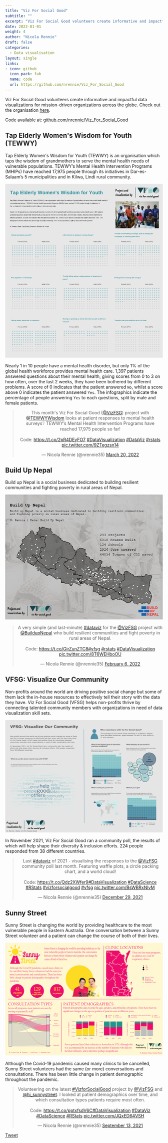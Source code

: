 ```yaml
---
title: "Viz For Social Good"
subtitle: ""
excerpt: "Viz For Social Good volunteers create informative and impactful data visualizations for mission-driven organizations across the globe."
date: 2022-01-01
weight: 4
author: "Nicola Rennie"
draft: false
categories:
  - Data visualisation
layout: single
links:
- icon: github
  icon_pack: fab
  name: code
  url: https://github.com/nrennie/Viz_For_Social_Good
---
```



Viz For Social Good volunteers create informative and impactful data visualizations for mission-driven organizations across the globe. Check out the organisation [here](https://www.vizforsocialgood.com/). 

Code available at: [github.com/nrennie/Viz_For_Social_Good](https://github.com/nrennie/Viz_For_Social_Good)

## Tap Elderly Women's Wisdom for Youth (TEWWY)

Tap Elderly Women's Wisdom for Youth (TEWWY) is an organisation which taps the wisdom of grandmothers to serve the mental health needs of vulnerable populations. TEWWY’s Mental Health Intervention Programs (MHIPs) have reached 17,975 people through its initiatives in Dar-es-Salaam’s 5 municipalities and in Kilwa, Lindi rural community. 

![](featured.png) 

Nearly 1 in 10 people have a mental health disorder, but only 1% of the global health workforce provides mental health care. 1,397 patients answered questions about their mental health, giving scores from 0 to 3 on how often, over the last 2 weeks, they have been bothered by different problems. A score of 0 indicates that the patient answered `No`, whilst a score above 0 indicates the patient answered `Yes`. The infographics indicate the percentage of people answering `Yes` to each questions, split by male and female patients.

<blockquote class="twitter-tweet" align="center"><p lang="en" dir="ltr">This month&#39;s Viz For Social Good (<a href="https://twitter.com/VizFSG?ref_src=twsrc%5Etfw">@VizFSG</a>) project with <a href="https://twitter.com/TEWWYWisdom?ref_src=twsrc%5Etfw">@TEWWYWisdom</a> looks at patient responses to mental health surveys❔ TEWWY’s Mental Health Intervention Programs have reached 17,975 people so far!<br><br>Code: <a href="https://t.co/2pR4DEyFO7">https://t.co/2pR4DEyFO7</a> <a href="https://twitter.com/hashtag/DataVisualization?src=hash&amp;ref_src=twsrc%5Etfw">#DataVisualization</a> <a href="https://twitter.com/hashtag/DataViz?src=hash&amp;ref_src=twsrc%5Etfw">#DataViz</a> <a href="https://twitter.com/hashtag/rstats?src=hash&amp;ref_src=twsrc%5Etfw">#rstats</a> <a href="https://t.co/9ZTegzsn14">pic.twitter.com/9ZTegzsn14</a></p>&mdash; Nicola Rennie (@nrennie35) <a href="https://twitter.com/nrennie35/status/1505526066575777792?ref_src=twsrc%5Etfw">March 20, 2022</a></blockquote> <script async src="https://platform.twitter.com/widgets.js" charset="utf-8"></script>

## Build Up Nepal

Build up Nepal is a social business dedicated to building resilient communities and fighting poverty in rural areas of Nepal.

![](Build_Up_Nepal.jpeg) 

<blockquote class="twitter-tweet" align="center"><p lang="en" dir="ltr">A very simple (and last-minute) <a href="https://twitter.com/hashtag/dataviz?src=hash&amp;ref_src=twsrc%5Etfw">#dataviz</a> for the <a href="https://twitter.com/VizFSG?ref_src=twsrc%5Etfw">@VizFSG</a> project with <a href="https://twitter.com/BuildupNepal?ref_src=twsrc%5Etfw">@BuildupNepal</a> who build resilient communities and fight poverty in rural areas of Nepal. <br><br>Code: <a href="https://t.co/GirZunZTC8">https://t.co/GirZunZTC8</a><a href="https://twitter.com/hashtag/vfsg?src=hash&amp;ref_src=twsrc%5Etfw">#vfsg</a> <a href="https://twitter.com/hashtag/rstats?src=hash&amp;ref_src=twsrc%5Etfw">#rstats</a> <a href="https://twitter.com/hashtag/DataVisualization?src=hash&amp;ref_src=twsrc%5Etfw">#DataVisualization</a> <a href="https://t.co/8T6WEHboOU">pic.twitter.com/8T6WEHboOU</a></p>&mdash; Nicola Rennie (@nrennie35) <a href="https://twitter.com/nrennie35/status/1490214675719540737?ref_src=twsrc%5Etfw">February 6, 2022</a></blockquote> <script async src="https://platform.twitter.com/widgets.js" charset="utf-8"></script>

## VFSG: Visualize Our Community

Non-profits around the world are driving positive social change but some of them lack the in-house resources to effectively tell their story with the data they have.  Viz For Social Good (VFSG) helps non-profits thrive by connecting talented community members with organizations in need of data visualization skill sets. 

![](visualize_our_community.png) 

In November 2021, Viz For Social Good ran a community poll, the results of which will help shape their diversity & inclusion efforts. 224 people responded from 38 different countries. 

<blockquote class="twitter-tweet" align="center"><p lang="en" dir="ltr">Last <a href="https://twitter.com/hashtag/dataviz?src=hash&amp;ref_src=twsrc%5Etfw">#dataviz</a> of 2021 - visualising the responses to the <a href="https://twitter.com/VizFSG?ref_src=twsrc%5Etfw">@VizFSG</a> community poll last month. Featuring waffle plots, a circle packing chart, and a world cloud! <br><br>Code: <a href="https://t.co/Qdz2XWfer9">https://t.co/Qdz2XWfer9</a><a href="https://twitter.com/hashtag/DataVisualization?src=hash&amp;ref_src=twsrc%5Etfw">#DataVisualization</a> <a href="https://twitter.com/hashtag/DataScience?src=hash&amp;ref_src=twsrc%5Etfw">#DataScience</a> <a href="https://twitter.com/hashtag/RStats?src=hash&amp;ref_src=twsrc%5Etfw">#RStats</a> <a href="https://twitter.com/hashtag/vizforsocialgood?src=hash&amp;ref_src=twsrc%5Etfw">#vizforsocialgood</a> <a href="https://twitter.com/hashtag/vfsg?src=hash&amp;ref_src=twsrc%5Etfw">#vfsg</a> <a href="https://t.co/BsWBRxNIvM">pic.twitter.com/BsWBRxNIvM</a></p>&mdash; Nicola Rennie (@nrennie35) <a href="https://twitter.com/nrennie35/status/1476187748880900097?ref_src=twsrc%5Etfw">December 29, 2021</a></blockquote> <script async src="https://platform.twitter.com/widgets.js" charset="utf-8"></script>


## Sunny Street

Sunny Street is changing the world by providing healthcare to the most vulnerable people in Eastern Australia. One conversation between a Sunny Street volunteer and a patient can change the course of both of their lives.

![](Sunny_Street.png) 

Although the Covid-19 pandemic caused many clinics to be cancelled, Sunny Street volunteers had the same (or more) conversations and consultations. There has been little change in patient demographic throughout the pandemic.

<blockquote class="twitter-tweet" align="center"><p lang="en" dir="ltr">Volunteering on the latest <a href="https://twitter.com/hashtag/VizforSocialGood?src=hash&amp;ref_src=twsrc%5Etfw">#VizforSocialGood</a> project by <a href="https://twitter.com/VizFSG?ref_src=twsrc%5Etfw">@VizFSG</a> and <a href="https://twitter.com/hi_sunnystreet?ref_src=twsrc%5Etfw">@hi_sunnystreet</a>. I looked at patient demographics over time, and which consultation types patients require most often. <br><br>Code: <a href="https://t.co/pptxfsdV6C">https://t.co/pptxfsdV6C</a><a href="https://twitter.com/hashtag/DataVisualization?src=hash&amp;ref_src=twsrc%5Etfw">#DataVisualization</a> <a href="https://twitter.com/hashtag/DataViz?src=hash&amp;ref_src=twsrc%5Etfw">#DataViz</a> <a href="https://twitter.com/hashtag/DataScience?src=hash&amp;ref_src=twsrc%5Etfw">#DataScience</a> <a href="https://twitter.com/hashtag/RStats?src=hash&amp;ref_src=twsrc%5Etfw">#RStats</a> <a href="https://t.co/JQxED64VSH">pic.twitter.com/JQxED64VSH</a></p>&mdash; Nicola Rennie (@nrennie35) <a href="https://twitter.com/nrennie35/status/1437457607262867457?ref_src=twsrc%5Etfw">September 13, 2021</a></blockquote> <script async src="https://platform.twitter.com/widgets.js" charset="utf-8"></script>


<a class="twitter-share-button"
  href="https://twitter.com/intent/tweet"
  data-size="large">
Tweet</a>

